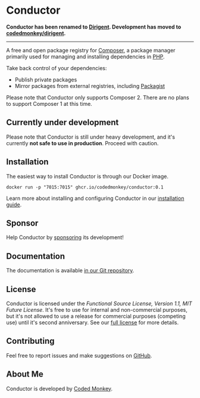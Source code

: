 # Conductor

**Conductor has been renamed to [Dirigent](https://dirigent.dev). Development has moved to [codedmonkey/dirigent](https://github.com/codedmonkey/dirigent).**

---

A free and open package registry for [Composer][composer], a package manager primarily used for managing and installing
dependencies in [PHP][php].

Take back control of your dependencies:
- Publish private packages
- Mirror packages from external registries, including [Packagist][packagist]

Please note that Conductor only supports Composer 2. There are no plans to support Composer 1 at this time.

## Currently under development

Please note that Conductor is still under heavy development, and it's currently **not safe to use in production**.
Proceed with caution.

## Installation

The easiest way to install Conductor is through our Docker image.

```shell
docker run -p "7015:7015" ghcr.io/codedmonkey/conductor:0.1
```

Learn more about installing and configuring Conductor in our [installation guide][docs-install].

## Sponsor

Help Conductor by [sponsoring][codedmonkey-sponsor] its development!

## Documentation

The documentation is available [in our Git repository][docs].

## License

Conductor is licensed under the _Functional Source License, Version 1.1, MIT Future License_. It's free to use for
internal and non-commercial purposes, but it's not allowed to use a release for commercial purposes (competing use)
until it's second anniversary. See our [full license][license] for more details.

## Contributing

Feel free to report issues and make suggestions on [GitHub][github-issues].

## About Me

Conductor is developed by [Coded Monkey][codedmonkey].

[codedmonkey]: https://www.codedmonkey.com
[codedmonkey-sponsor]: https://www.codedmonkey.com/sponsor?project=conductor
[composer]: https://getcomposer.org
[docs]: docs/readme.md
[docs-install]: docs/install.md
[github-issues]: https://github.com/codedmonkey/conductor/issues
[license]: license.md
[packagist]: https://packagist.org
[php]: https://php.net
